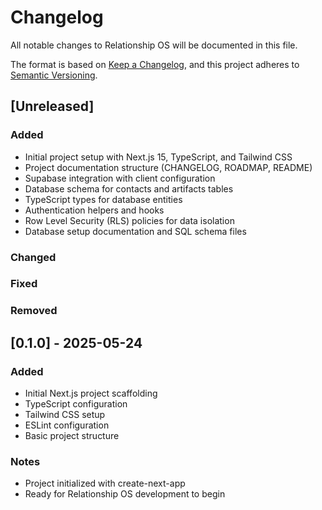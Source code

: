# Changelog

All notable changes to Relationship OS will be documented in this file.

The format is based on [Keep a Changelog](https://keepachangelog.com/en/1.0.0/),
and this project adheres to [Semantic Versioning](https://semver.org/spec/v2.0.0.html).

## [Unreleased]

### Added
- Initial project setup with Next.js 15, TypeScript, and Tailwind CSS
- Project documentation structure (CHANGELOG, ROADMAP, README)
- Supabase integration with client configuration
- Database schema for contacts and artifacts tables
- TypeScript types for database entities
- Authentication helpers and hooks
- Row Level Security (RLS) policies for data isolation
- Database setup documentation and SQL schema files

### Changed

### Fixed

### Removed

## [0.1.0] - 2025-05-24

### Added
- Initial Next.js project scaffolding
- TypeScript configuration
- Tailwind CSS setup
- ESLint configuration
- Basic project structure

### Notes
- Project initialized with create-next-app
- Ready for Relationship OS development to begin 